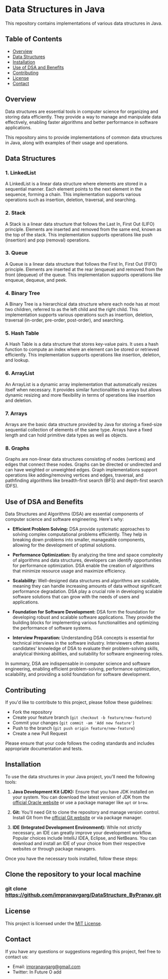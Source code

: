 # Data Structures in Java

This repository contains implementations of various data structures in Java.

## Table of Contents

- [Overview](#overview)
- [Data Structures](#data-structures)
- [Installation](#installation)
- [Use of DSA and Benefits](#use-of-dsa-and-benefits)
- [Contributing](#contributing)
- [License](#license)
- [Contact](#contact)

## Overview

Data structures are essential tools in computer science for organizing and storing data efficiently. They provide a way to manage and manipulate data effectively, enabling faster algorithms and better performance in software applications.

This repository aims to provide implementations of common data structures in Java, along with examples of their usage and operations.

## Data Structures

### 1. LinkedList

A LinkedList is a linear data structure where elements are stored in a sequential manner. Each element points to the next element in the sequence, forming a chain. This implementation supports various operations such as insertion, deletion, traversal, and searching.

### 2. Stack

A Stack is a linear data structure that follows the Last In, First Out (LIFO) principle. Elements are inserted and removed from the same end, known as the top of the stack. This implementation supports operations like push (insertion) and pop (removal) operations.

### 3. Queue

A Queue is a linear data structure that follows the First In, First Out (FIFO) principle. Elements are inserted at the rear (enqueue) and removed from the front (dequeue) of the queue. This implementation supports operations like enqueue, dequeue, and peek.

### 4. Binary Tree

A Binary Tree is a hierarchical data structure where each node has at most two children, referred to as the left child and the right child. This implementation supports various operations such as insertion, deletion, traversal (in-order, pre-order, post-order), and searching.

### 5. Hash Table

A Hash Table is a data structure that stores key-value pairs. It uses a hash function to compute an index where an element can be stored or retrieved efficiently. This implementation supports operations like insertion, deletion, and lookup.

### 6. ArrayList

An ArrayList is a dynamic array implementation that automatically resizes itself when necessary. It provides similar functionalities to arrays but allows dynamic resizing and more flexibility in terms of operations like insertion and deletion.

### 7. Arrays

Arrays are the basic data structure provided by Java for storing a fixed-size sequential collection of elements of the same type. Arrays have a fixed length and can hold primitive data types as well as objects.

### 8. Graphs

Graphs are non-linear data structures consisting of nodes (vertices) and edges that connect these nodes. Graphs can be directed or undirected and can have weighted or unweighted edges. Graph implementations support operations like adding/removing vertices and edges, traversal, and pathfinding algorithms like breadth-first search (BFS) and depth-first search (DFS).

## Use of DSA and Benefits

Data Structures and Algorithms (DSA) are essential components of computer science and software engineering. Here's why:

- **Efficient Problem Solving:** DSA provide systematic approaches to solving complex computational problems efficiently. They help in breaking down problems into smaller, manageable components, allowing for the development of optimal solutions.

- **Performance Optimization:** By analyzing the time and space complexity of algorithms and data structures, developers can identify opportunities for performance optimization. DSA enable the creation of algorithms that minimize resource usage and maximize efficiency.

- **Scalability:** Well-designed data structures and algorithms are scalable, meaning they can handle increasing amounts of data without significant performance degradation. DSA play a crucial role in developing scalable software solutions that can grow with the needs of users and applications.

- **Foundation for Software Development:** DSA form the foundation for developing robust and scalable software applications. They provide the building blocks for implementing various functionalities and optimizing the performance of software systems.

- **Interview Preparation:** Understanding DSA concepts is essential for technical interviews in the software industry. Interviewers often assess candidates' knowledge of DSA to evaluate their problem-solving skills, analytical thinking abilities, and suitability for software engineering roles.

In summary, DSA are indispensable in computer science and software engineering, enabling efficient problem-solving, performance optimization, scalability, and providing a solid foundation for software development.

## Contributing

If you'd like to contribute to this project, please follow these guidelines:

- Fork the repository
- Create your feature branch (`git checkout -b feature/new-feature`)
- Commit your changes (`git commit -am 'Add new feature'`)
- Push to the branch (`git push origin feature/new-feature`)
- Create a new Pull Request

Please ensure that your code follows the coding standards and includes appropriate documentation and tests.

## Installation

To use the data structures in your Java project, you'll need the following tools:

1. **Java Development Kit (JDK):** Ensure that you have JDK installed on your system. You can download the latest version of JDK from the [official Oracle website](https://www.oracle.com/java/technologies/javase-jdk15-downloads.html) or use a package manager like `apt` or `brew`.

2. **Git:** You'll need Git to clone the repository and manage version control. Install Git from the [official Git website](https://git-scm.com/downloads) or via package manager.

3. **IDE (Integrated Development Environment):** While not strictly necessary, an IDE can greatly improve your development workflow. Popular choices include IntelliJ IDEA, Eclipse, and NetBeans. You can download and install an IDE of your choice from their respective websites or through package managers.

Once you have the necessary tools installed, follow these steps:

## Clone the repository to your local machine
### git clone https://github.com/impranavgarg/DataStructure_ByPranav.git


## License

This project is licensed under the [MIT License](LICENSE).

## Contact

If you have any questions or suggestions regarding this project, feel free to contact us:

- Email: impranavgarg@gmail.com
- Twitter: In Future O add

